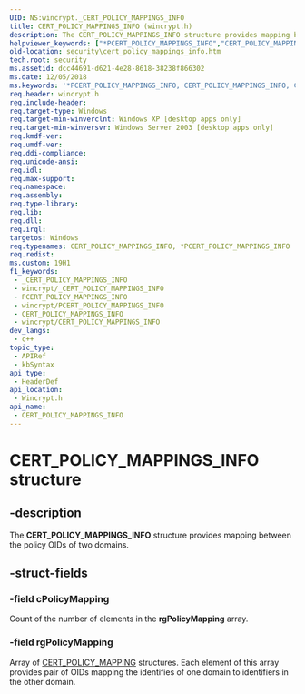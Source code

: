 ```yaml
---
UID: NS:wincrypt._CERT_POLICY_MAPPINGS_INFO
title: CERT_POLICY_MAPPINGS_INFO (wincrypt.h)
description: The CERT_POLICY_MAPPINGS_INFO structure provides mapping between the policy OIDs of two domains.
helpviewer_keywords: ["*PCERT_POLICY_MAPPINGS_INFO","CERT_POLICY_MAPPINGS_INFO","CERT_POLICY_MAPPINGS_INFO structure [Security]","PCERT_POLICY_MAPPINGS_INFO","PCERT_POLICY_MAPPINGS_INFO structure pointer [Security]","_crypto2_cert_policy_mappings_info","security.cert_policy_mappings_info","wincrypt/CERT_POLICY_MAPPINGS_INFO","wincrypt/PCERT_POLICY_MAPPINGS_INFO"]
old-location: security\cert_policy_mappings_info.htm
tech.root: security
ms.assetid: dcc44691-d621-4e28-8618-38238f866302
ms.date: 12/05/2018
ms.keywords: '*PCERT_POLICY_MAPPINGS_INFO, CERT_POLICY_MAPPINGS_INFO, CERT_POLICY_MAPPINGS_INFO structure [Security], PCERT_POLICY_MAPPINGS_INFO, PCERT_POLICY_MAPPINGS_INFO structure pointer [Security], _crypto2_cert_policy_mappings_info, security.cert_policy_mappings_info, wincrypt/CERT_POLICY_MAPPINGS_INFO, wincrypt/PCERT_POLICY_MAPPINGS_INFO'
req.header: wincrypt.h
req.include-header: 
req.target-type: Windows
req.target-min-winverclnt: Windows XP [desktop apps only]
req.target-min-winversvr: Windows Server 2003 [desktop apps only]
req.kmdf-ver: 
req.umdf-ver: 
req.ddi-compliance: 
req.unicode-ansi: 
req.idl: 
req.max-support: 
req.namespace: 
req.assembly: 
req.type-library: 
req.lib: 
req.dll: 
req.irql: 
targetos: Windows
req.typenames: CERT_POLICY_MAPPINGS_INFO, *PCERT_POLICY_MAPPINGS_INFO
req.redist: 
ms.custom: 19H1
f1_keywords:
 - _CERT_POLICY_MAPPINGS_INFO
 - wincrypt/_CERT_POLICY_MAPPINGS_INFO
 - PCERT_POLICY_MAPPINGS_INFO
 - wincrypt/PCERT_POLICY_MAPPINGS_INFO
 - CERT_POLICY_MAPPINGS_INFO
 - wincrypt/CERT_POLICY_MAPPINGS_INFO
dev_langs:
 - c++
topic_type:
 - APIRef
 - kbSyntax
api_type:
 - HeaderDef
api_location:
 - Wincrypt.h
api_name:
 - CERT_POLICY_MAPPINGS_INFO
---
```


# CERT_POLICY_MAPPINGS_INFO structure


## -description

The <b>CERT_POLICY_MAPPINGS_INFO</b> structure provides mapping between the policy OIDs of two domains.

## -struct-fields

### -field cPolicyMapping

Count of the number of elements in the <b>rgPolicyMapping</b> array.

### -field rgPolicyMapping

Array of 
<a href="/windows/desktop/api/wincrypt/ns-wincrypt-cert_policy_mapping">CERT_POLICY_MAPPING</a> structures. Each element of this array provides pair of OIDs mapping the identifies of one domain to identifiers in the other domain.